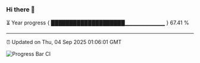 ### Hi there 👋

⏳ Year progress { ████████████████████▁▁▁▁▁▁▁▁▁▁ } 67.41 %

---

⏰ Updated on Thu, 04 Sep 2025 01:06:01 GMT

![Progress Bar CI](https://github.com/liununu/liununu/workflows/Progress%20Bar%20CI/badge.svg)
